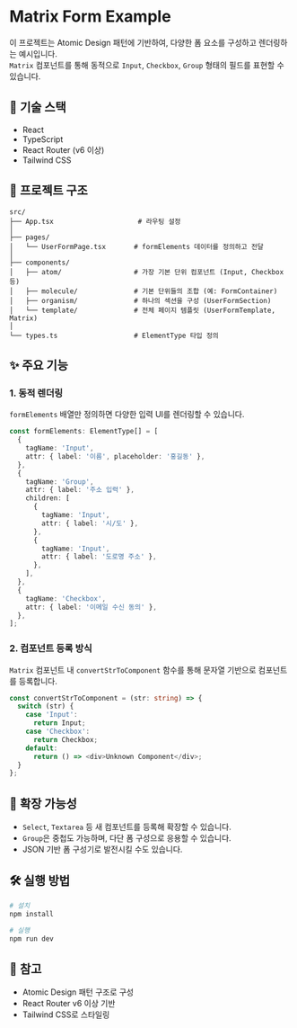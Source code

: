 # Matrix Form Example

이 프로젝트는 Atomic Design 패턴에 기반하여, 다양한 폼 요소를 구성하고 렌더링하는 예시입니다.  
`Matrix` 컴포넌트를 통해 동적으로 `Input`, `Checkbox`, `Group` 형태의 필드를 표현할 수 있습니다.

## 🔧 기술 스택

- React
- TypeScript
- React Router (v6 이상)
- Tailwind CSS

## 🧱 프로젝트 구조

```plaintext
src/
├── App.tsx                     # 라우팅 설정
│
├── pages/
│   └── UserFormPage.tsx       # formElements 데이터를 정의하고 전달
│
├── components/
│   ├── atom/                  # 가장 기본 단위 컴포넌트 (Input, Checkbox 등)
│   ├── molecule/              # 기본 단위들의 조합 (예: FormContainer)
│   ├── organism/              # 하나의 섹션을 구성 (UserFormSection)
│   └── template/              # 전체 페이지 템플릿 (UserFormTemplate, Matrix)
│
└── types.ts                   # ElementType 타입 정의
```

## ✨ 주요 기능

### 1. 동적 렌더링

`formElements` 배열만 정의하면 다양한 입력 UI를 렌더링할 수 있습니다.

```ts
const formElements: ElementType[] = [
  {
    tagName: 'Input',
    attr: { label: '이름', placeholder: '홍길동' },
  },
  {
    tagName: 'Group',
    attr: { label: '주소 입력' },
    children: [
      {
        tagName: 'Input',
        attr: { label: '시/도' },
      },
      {
        tagName: 'Input',
        attr: { label: '도로명 주소' },
      },
    ],
  },
  {
    tagName: 'Checkbox',
    attr: { label: '이메일 수신 동의' },
  },
];
```

### 2. 컴포넌트 등록 방식

`Matrix` 컴포넌트 내 `convertStrToComponent` 함수를 통해 문자열 기반으로 컴포넌트를 등록합니다.

```ts
const convertStrToComponent = (str: string) => {
  switch (str) {
    case 'Input':
      return Input;
    case 'Checkbox':
      return Checkbox;
    default:
      return () => <div>Unknown Component</div>;
  }
};
```

## 🧩 확장 가능성

- `Select`, `Textarea` 등 새 컴포넌트를 등록해 확장할 수 있습니다.
- `Group`은 중첩도 가능하며, 다단 폼 구성으로 응용할 수 있습니다.
- JSON 기반 폼 구성기로 발전시킬 수도 있습니다.

## 🛠 실행 방법

```bash
# 설치
npm install

# 실행
npm run dev
```

## 📁 참고

- Atomic Design 패턴 구조로 구성
- React Router v6 이상 기반
- Tailwind CSS로 스타일링
